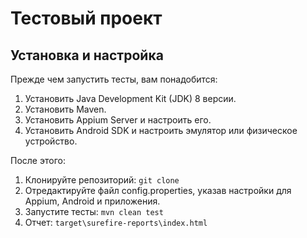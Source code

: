 # Тестовый проект

## Установка и настройка

Прежде чем запустить тесты, вам понадобится:

1. Установить Java Development Kit (JDK) 8 версии.
2. Установить Maven.
3. Установить Appium Server и настроить его.
4. Установить Android SDK и настроить эмулятор или физическое устройство.

После этого:

1. Клонируйте репозиторий: `git clone`
2. Отредактируйте файл config.properties, указав настройки для Appium, Android и приложения.
3. Запустите тесты: `mvn clean test`
4. Отчет: `target\surefire-reports\index.html`
